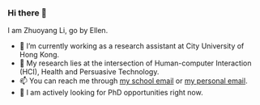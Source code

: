 ### Hi there 👋
I am Zhuoyang Li, go by Ellen.

- 🔭 I’m currently working as a research assistant at City University of Hong Kong.
- 🤖️ My research lies at the intersection of Human-computer Interaction (HCI), Health and Persuasive Technology. 
- 📫 You can reach me through [my school email](zhuoyanli4@cityu.edu.hk) or [my personal email](lizhuoyang720@gmail.com).
- 💬 I am actively looking for PhD opportunities right now. 
<!--
**EllenLI2000/EllenLI2000** is a ✨ _special_ ✨ repository because its `README.md` (this file) appears on your GitHub profile.

Here are some ideas to get you started:

- 🔭 I’m currently working on ...
- 🌱 I’m currently learning ...
- 👯 I’m looking to collaborate on ...
- 🤔 I’m looking for help with ...
- 💬 Ask me about ...
- 📫 How to reach me: ...
- 😄 Pronouns: ...
- ⚡ Fun fact: ...
-->
